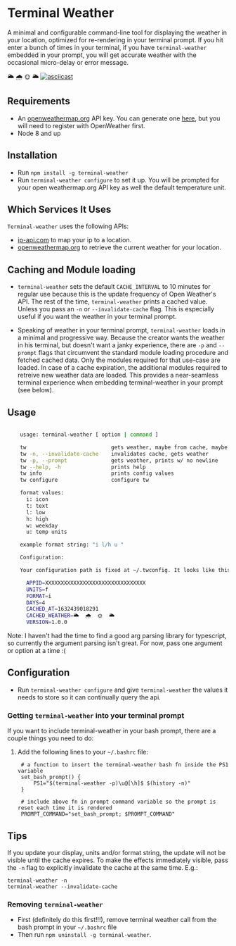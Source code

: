 # Terminal Weather

A minimal and configurable command-line tool for displaying the weather in your location, optimized for re-rendering in your terminal prompt. If you hit enter a bunch of times in your terminal, if you have `terminal-weather` embedded in your prompt, you will get accurate weather with the occasional micro-delay or error message.

🌥 🌧 🌞 🌥
[![asciicast](https://asciinema.org/a/437855.svg)](https://asciinema.org/a/437855)


## Requirements

+ An [openweathermap.org](http://openweathermap.org) API key. You can generate one [here](https://home.openweathermap.org/api_keys), but you will need to register with OpenWeather first.
+ Node 8 and up

## Installation

+ Run `npm install -g terminal-weather`
+ Run `terminal-weather configure` to set it up. You will be prompted for your open weathermap.org API key as well the default temperature unit.

## Which Services It Uses

`Terminal-weather` uses the following APIs:

+ [ip-api.com](http://ip-api.com) to map your ip to a location.
+ [openweathermap.org](http://openweathermap.org) to retrieve the current weather for your location.

## Caching and Module loading

+ `terminal-weather` sets the default `CACHE_INTERVAL` to 10 minutes for regular use because this is the update frequency of Open Weather's API. The rest of the time, `terminal-weather` prints a cached value.  Unless you pass an `-n` or `--invalidate-cache` flag. This is especially useful if you want the weather in your terminal prompt. 

+ Speaking of weather in your terminal prompt, `terminal-weather` loads in a minimal and progressive way. Because the creator wants the weather in his terminal, but doesn't want a janky experience, there are `-p` and `--prompt` flags that circumvent the standard module loading procedure and fetched cached data. Only the modules required for that use-case are loaded.  In case of a cache expiration, the additional modules required to retreive new weather data are loaded. This provides a near-seamless terminal experience when embedding terminal-weather in your prompt (see below). 

## Usage

````bash

    usage: terminal-weather [ option | command ]

    tw                           gets weather, maybe from cache, maybe from owm
    tw -n, --invalidate-cache    invalidates cache, gets weather
    tw -p, --prompt              gets weather, prints w/ no newline
    tw --help, -h                prints help
    tw info                      prints config values
    tw configure                 configure tw

    format values:
      i: icon
      t: text
      l: low
      h: high
      w: weekday
      u: temp units

    example format string: "i l/h u "

    Configuration:

    Your configuration path is fixed at ~/.twconfig. It looks like this:

      APPID=XXXXXXXXXXXXXXXXXXXXXXXXXXXXXXXX
      UNITS=f
      FORMAT=i
      DAYS=4
      CACHED_AT=1632439018291
      CACHED_WEATHER=🌥  🌧  🌞  🌥
      VERSION=1.0.0

````

Note: I haven't had the time to find a good arg parsing library for typescript, so currently the argument parsing isn't great.  For now, pass one argument or option at a time :(

## Configuration

+ Run `terminal-weather configure` and give `terminal-weather` the values it needs to store so it can continually query the api.

### Getting `terminal-weather` into your terminal prompt

If you want to include terminal-weather in your bash prompt, there are a couple things you need to do:

1. Add the following lines to your `~/.bashrc` file:

        # a function to insert the terminal-weather bash fn inside the PS1 variable
        set_bash_prompt() {
            PS1="$(terminal-weather -p)\u@[\h]$ $(history -n)"
        }

        # include above fn in prompt command variable so the prompt is reset each time it is rendered
        PROMPT_COMMAND="set_bash_prompt; $PROMPT_COMMAND"

## Tips

If you update your display, units and/or format string, the update will not be visible until the cache expires. To make the effects immediately visible, pass the `-n` flag to explicitly invalidate the cache at the same time. E.g.: 

    terminal-weather -n
    terminal-weather --invalidate-cache

### Removing `terminal-weather` 

+ First (definitely do this first!!!), remove terminal weather call from the bash prompt in your `~/.bashrc` file 
+ Then run `npm uninstall -g terminal-weather`.
